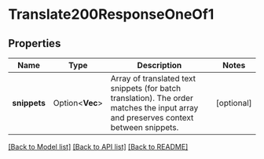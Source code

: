 # Translate200ResponseOneOf1

## Properties

Name | Type | Description | Notes
------------ | ------------- | ------------- | -------------
**snippets** | Option<**Vec<String>**> | Array of translated text snippets (for batch translation). The order matches the input array and preserves context between snippets. | [optional]

[[Back to Model list]](../README.md#documentation-for-models) [[Back to API list]](../README.md#documentation-for-api-endpoints) [[Back to README]](../README.md)


